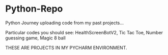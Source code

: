 # Python-Repo
Python Journey
uploading code from my past projects... 

Particular codes you should see: HealthScreenBotV2, Tic Tac Toe, Number guessing game, Magic 8 ball

THESE ARE PROJECTS IN MY PYCHARM ENVIRONMENT.
